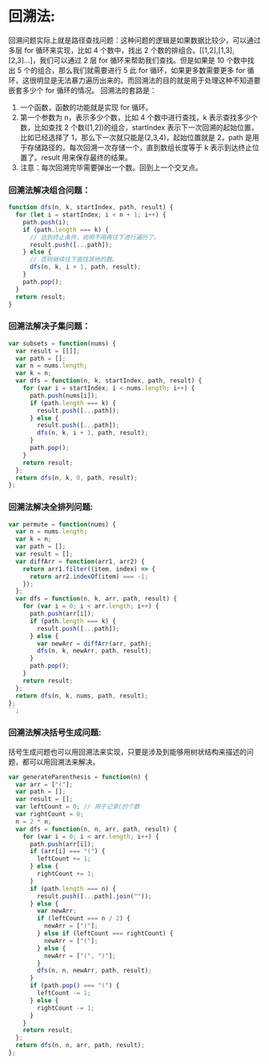 # 回溯法:

回溯问题实际上就是路径查找问题：这种问题的逻辑是如果数据比较少，可以通过多层 for 循环来实现，比如 4 个数中，找出 2 个数的排组合。[[1,2],[1,3],[2,3]...]，我们可以通过 2 层 for 循环来帮助我们查找。但是如果是 10 个数中找出 5 个的组合，那么我们就需要进行 5 此 for 循环，如果更多数需要更多 for 循环，这很明显是无法暴力遍历出来的。而回溯法的目的就是用于处理这种不知道要嵌套多少个 for 循环的情况。
回溯法的套路是：

1. 一个函数，函数的功能就是实现 for 循环。
2. 第一个参数为 n，表示多少个数，比如 4 个数中进行查找，k 表示查找多少个数，比如查找 2 个数([1,2])的组合，startIndex 表示下一次回溯的起始位置，比如已经选择了 1，那么下一次就只能是(2,3,4)，起始位置就是 2，path 是用于存储路径的，每次回溯一次存储一个，直到数组长度等于 k 表示到达终止位置了。result 用来保存最终的结果。
3. 注意：每次回溯完毕需要弹出一个数。回到上一个交叉点。

### 回溯法解决组合问题：

```js
function dfs(n, k, startIndex, path, result) {
  for (let i = startIndex; i < n + 1; i++) {
    path.push(i);
    if (path.length === k) {
      // 达到终止条件，说明不用再往下进行遍历了。
      result.push([...path]);
    } else {
      // 否则继续往下查找其他的数。
      dfs(n, k, i + 1, path, result);
    }
    path.pop();
  }
  return result;
}
```

### 回溯法解决子集问题：

```js
var subsets = function(nums) {
  var result = [[]];
  var path = [];
  var n = nums.length;
  var k = n;
  var dfs = function(n, k, startIndex, path, result) {
    for (var i = startIndex; i < nums.length; i++) {
      path.push(nums[i]);
      if (path.length === k) {
        result.push([...path]);
      } else {
        result.push([...path]);
        dfs(n, k, i + 1, path, result);
      }
      path.pop();
    }
    return result;
  };
  return dfs(n, k, 0, path, result);
};
```

### 回溯法解决全排列问题:

```js
var permute = function(nums) {
  var n = nums.length;
  var k = n;
  var path = [];
  var result = [];
  var diffArr = function(arr1, arr2) {
    return arr1.filter((item, index) => {
      return arr2.indexOf(item) === -1;
    });
  };
  var dfs = function(n, k, arr, path, result) {
    for (var i = 0; i < arr.length; i++) {
      path.push(arr[i]);
      if (path.length === k) {
        result.push([...path]);
      } else {
        var newArr = diffArr(arr, path);
        dfs(n, k, newArr, path, result);
      }
      path.pop();
    }
    return result;
  };
  return dfs(n, k, nums, path, result);
};
``;
```

### 回溯法解决括号生成问题:

括号生成问题也可以用回溯法来实现，只要是涉及到能够用树状结构来描述的问题，都可以用回溯法来解决。

```js
var generateParenthesis = function(n) {
  var arr = ["("];
  var path = [];
  var result = [];
  var leftCount = 0; // 用于记录(的个数
  var rightCount = 0;
  n = 2 * n;
  var dfs = function(n, n, arr, path, result) {
    for (var i = 0; i < arr.length; i++) {
      path.push(arr[i]);
      if (arr[i] === "(") {
        leftCount += 1;
      } else {
        rightCount += 1;
      }
      if (path.length === n) {
        result.push([...path].join(""));
      } else {
        var newArr;
        if (leftCount === n / 2) {
          newArr = [")"];
        } else if (leftCount === rightCount) {
          newArr = ["("];
        } else {
          newArr = ["(", ")"];
        }
        dfs(n, n, newArr, path, result);
      }
      if (path.pop() === "(") {
        leftCount -= 1;
      } else {
        rightCount -= 1;
      }
    }
    return result;
  };
  return dfs(n, n, arr, path, result);
};
```
